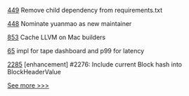 
[449](https://github.com/hyperledger/cello/pull/449) Remove child dependency from requirements.txt

[448](https://github.com/hyperledger/cello/pull/448) Nominate yuanmao as new maintainer

[853](https://github.com/hyperledger-labs/solang/pull/853) Cache LLVM on Mac builders

[65](https://github.com/hyperledger-labs/PerformanceSandBox/pull/65) impl for tape dashboard and p99 for latency

[2285](https://github.com/hyperledger/iroha/pull/2285) [enhancement] #2276: Include current Block hash into BlockHeaderValue


[See more >>>](https://start-here.hyperledger.org/pull-requests)
